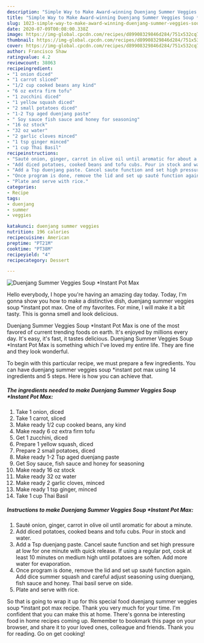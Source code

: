 ```yaml
---
description: "Simple Way to Make Award-winning Duenjang Summer Veggies Soup *Instant Pot Max"
title: "Simple Way to Make Award-winning Duenjang Summer Veggies Soup *Instant Pot Max"
slug: 1023-simple-way-to-make-award-winning-duenjang-summer-veggies-soup-instant-pot-max
date: 2020-07-09T00:08:00.338Z
image: https://img-global.cpcdn.com/recipes/d89908329846d284/751x532cq70/duenjang-summer-veggies-soup-instant-pot-max-recipe-main-photo.jpg
thumbnail: https://img-global.cpcdn.com/recipes/d89908329846d284/751x532cq70/duenjang-summer-veggies-soup-instant-pot-max-recipe-main-photo.jpg
cover: https://img-global.cpcdn.com/recipes/d89908329846d284/751x532cq70/duenjang-summer-veggies-soup-instant-pot-max-recipe-main-photo.jpg
author: Francisco Shaw
ratingvalue: 4.2
reviewcount: 38063
recipeingredient:
- "1 onion diced"
- "1 carrot sliced"
- "1/2 cup cooked beans any kind"
- "6 oz extra firm tofu"
- "1 zucchini diced"
- "1 yellow squash diced"
- "2 small potatoes diced"
- "1-2 Tsp aged duenjang paste"
- " Soy sauce fish sauce and honey for seasoning"
- "16 oz stock"
- "32 oz water"
- "2 garlic cloves minced"
- "1 tsp ginger minced"
- "1 cup Thai Basil"
recipeinstructions:
- "Sauté onion, ginger, carrot in olive oil until aromatic for about a minute."
- "Add diced potatoes, cooked beans and tofu cubs. Pour in stock and water."
- "Add a Tsp duenjang paste. Cancel saute function and set high pressure at low for one minute with quick release. If using a regular pot, cook at least 10 minutes on medium high until potatoes are soften. Add more water for evaporation."
- "Once program is done, remove the lid and set up sauté function again. Add dice summer squash and careful adjust seasoning using duenjang, fish sauce and honey. Thai basil serve on side."
- "Plate and serve with rice."
categories:
- Recipe
tags:
- duenjang
- summer
- veggies

katakunci: duenjang summer veggies 
nutrition: 196 calories
recipecuisine: American
preptime: "PT21M"
cooktime: "PT38M"
recipeyield: "4"
recipecategory: Dessert

---
```



![Duenjang Summer Veggies Soup *Instant Pot Max](https://img-global.cpcdn.com/recipes/d89908329846d284/751x532cq70/duenjang-summer-veggies-soup-instant-pot-max-recipe-main-photo.jpg)

Hello everybody, I hope you're having an amazing day today. Today, I'm gonna show you how to make a distinctive dish, duenjang summer veggies soup *instant pot max. One of my favorites. For mine, I will make it a bit tasty. This is gonna smell and look delicious.



Duenjang Summer Veggies Soup *Instant Pot Max is one of the most favored of current trending foods on earth. It's enjoyed by millions every day. It's easy, it's fast, it tastes delicious. Duenjang Summer Veggies Soup *Instant Pot Max is something which I've loved my entire life. They are fine and they look wonderful.


To begin with this particular recipe, we must prepare a few ingredients. You can have duenjang summer veggies soup *instant pot max using 14 ingredients and 5 steps. Here is how you can achieve that.

<!--inarticleads1-->

##### The ingredients needed to make Duenjang Summer Veggies Soup *Instant Pot Max:

1. Take 1 onion, diced
1. Take 1 carrot, sliced
1. Make ready 1/2 cup cooked beans, any kind
1. Make ready 6 oz extra firm tofu
1. Get 1 zucchini, diced
1. Prepare 1 yellow squash, diced
1. Prepare 2 small potatoes, diced
1. Make ready 1-2 Tsp aged duenjang paste
1. Get  Soy sauce, fish sauce and honey for seasoning
1. Make ready 16 oz stock
1. Make ready 32 oz water
1. Make ready 2 garlic cloves, minced
1. Make ready 1 tsp ginger, minced
1. Take 1 cup Thai Basil




<!--inarticleads2-->

##### Instructions to make Duenjang Summer Veggies Soup *Instant Pot Max:

1. Sauté onion, ginger, carrot in olive oil until aromatic for about a minute.
1. Add diced potatoes, cooked beans and tofu cubs. Pour in stock and water.
1. Add a Tsp duenjang paste. Cancel saute function and set high pressure at low for one minute with quick release. If using a regular pot, cook at least 10 minutes on medium high until potatoes are soften. Add more water for evaporation.
1. Once program is done, remove the lid and set up sauté function again. Add dice summer squash and careful adjust seasoning using duenjang, fish sauce and honey. Thai basil serve on side.
1. Plate and serve with rice.




So that is going to wrap it up for this special food duenjang summer veggies soup *instant pot max recipe. Thank you very much for your time. I'm confident that you can make this at home. There's gonna be interesting food in home recipes coming up. Remember to bookmark this page on your browser, and share it to your loved ones, colleague and friends. Thank you for reading. Go on get cooking!
